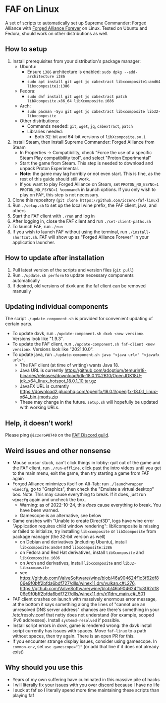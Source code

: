 # FAF on Linux

A set of scripts to automatically set up Supreme Commander: Forged Alliance with [Forged Alliance Forever](https://faforever.com/) on Linux. Tested on Ubuntu and Fedora, should work on other distributions as well.

## How to setup

1. Install prerequisites from your distribution's package manager:
   - Ubuntu:
     - Ensure `i386` architecture is enabled: `sudo dpkg --add-architecture i386`
     - `sudo apt install git wget jq cabextract libxcomposite1:amd64 libxcomposite1:i386`
   - Fedora:
     - `sudo dnf install git wget jq cabextract patch libXcomposite.x86_64 libXcomposite.i686`
   - Arch:
     - `sudo pacman -Syu git wget jq cabextract libxcomposite lib32-libxcomposite`
   - Other distributions:
     - Commands needed: `git`, `wget`, `jq`, `cabextract`, `patch`
     - Libraries needed:
       - Both 32-bit and 64-bit versions of `libXcomposite.so.1`
1. Install Steam, then install Supreme Commander: Forged Alliance from Steam
   - In Properties -> Compatibility, check "Force the use of a specific Steam Play compatibility tool", and select "Proton Experimental"
   - Start the game from Steam. This step is needed to download and unpack Proton Experimental.
   - **Note:** the game may lag horribly or not even start. This is fine, as the rest of this guide should still work.
   - If you want to play Forged Alliance on Steam, set `PROTON_NO_ESYNC=1 PROTON_NO_FSYNC=1 %command%` in launch options. If you only wish to play on FAF, this step is not necessary.
1. Clone this repository (`git clone https://github.com/iczero/faf-linux`)
1. Run `./setup.sh` to set up the local wine prefix, the FAF client, java, and others
1. Start the FAF client with `./run` and log in
1. After logging in, close the FAF client and run `./set-client-paths.sh`
1. To launch FAF, run `./run`
1. If you wish to launch FAF without using the terminal, run `./install-shortcut.sh`. FAF will show up as "Forged Alliance Forever" in your application launcher.

## How to update after installation

1. Pull latest version of the scripts and version files (`git pull`)
1. Run `./update.sh perform` to update necessary components automatically
1. If desired, old versions of dxvk and the faf client can be removed manually

## Updating individual components

The script `./update-component.sh` is provided for convenient updating of certain parts.

- To update dxvk, run `./update-component.sh dxvk <new version>`. Versions look like "1.9.3".
- To update the FAF client, run `./update-component.sh faf-client <new version>`. Versions look like "2021.10.0".
- To update java, run `./update-component.sh java "<java url>" "<javafx url>"`.
  - The FAF client (at time of writing) wants Java 18.
  - Java URL is currently <https://github.com/adoptium/temurin18-binaries/releases/download/jdk-18.0.1%2B10/OpenJDK18U-jdk_x64_linux_hotspot_18.0.1_10.tar.gz>
  - JavaFX URL is currently <https://download2.gluonhq.com/openjfx/18.0.1/openjfx-18.0.1_linux-x64_bin-jmods.zip>
  - These may change in the future. `setup.sh` will hopefully be updated with working URLs.

## Help, it doesn't work!

Please ping `@iczero#8740` on the [FAF Discord guild](https://discord.com/invite/hgvj6Af).

## Weird issues and other nonsense

- Mouse cursor stuck, can't click things in lobby: quit out of the game and the FAF client, run `./run-offline`, click past the intro videos until you get to the main menu, exit the game, then try starting a game from FAF again
- Forged Alliance minimizes itself on Alt-Tab: run `./launchwrapper winecfg`, go to "Graphics", then check the "Emulate a virtual desktop" box. Note: This may cause everything to break. If it does, just run `winecfg` again and uncheck the box.
  - Warning: as of 2022-10-24, this *does* cause everything to break. You have been warned.
  - Gamescope is an alternative, see below
- Game crashes with "Unable to create Direct3D", logs have wine error "Application requires child window rendering": libXcomposite is missing or failed to initialize, try installing `libxcomposite` or `libXcomposite` from package manager (the 32-bit version as well)
  - on Debian and derivatives (including Ubuntu), install `libxcomposite:amd64` and `libxcomposite:i386`
  - on Fedora and Red Hat derivatives, install `libXcomposite` and `libXcomposite.i686`
  - on Arch and derivatives, install `libxcomposite` and `lib32-libxcomposite`
  - see <https://github.com/ValveSoftware/wine/blob/46a904624f1c3f62df806e9f0bff2bfda6bdf727/dlls/winex11.drv/vulkan.c#L276>, <https://github.com/ValveSoftware/wine/blob/46a904624f1c3f62df806e9f0bff2bfda6bdf727/dlls/winex11.drv/x11drv_main.c#L501>
- FAF client crashes on launch with massively enormous error message, at the bottom it says something along the lines of "cannot use an unresolved DNS server address" chances are there's something in your /etc/resolv.conf that netty does not understand (for example, scoped IPv6 addresses). Install `systemd-resolved` if possible.
- Install script errors in dxvk, game is rendered wrong: the dxvk install script currently has issues with spaces. Move `faf-linux` to a path without spaces, then try again. There is an open PR for this.
- If you encounter strange display issues, consider using gamescope. In `common-env`, set `use_gamescope="1"` (or add that line if it does not already exist)

## Why should you use this

- Years of my own suffering have culminated in this massive pile of hacks
- I will literally fix your issues with you over discord because I have no life
- I suck at faf so I literally spend more time maintaining these scripts than playing faf
